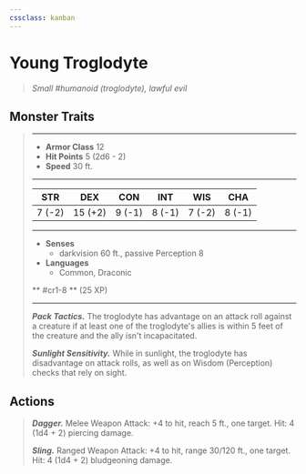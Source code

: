 ```yaml
---
cssclass: kanban
---
```


# Young Troglodyte
>*Small #humanoid (troglodyte), lawful evil*
## Monster Traits
>___
>- **Armor Class** 12
>- **Hit Points** 5 (2d6 - 2)
>- **Speed** 30 ft.
>___
>|STR|DEX|CON|INT|WIS|CHA|
>|:---:|:---:|:---:|:---:|:---:|:---:|
>|7 (-2)|15 (+2)|9 (-1)|8 (-1)|7 (-2)|8 (-1)|
>___
>- **Senses**
>	 - darkvision 60 ft., passive Perception 8
>- **Languages**
>	 - Common, Draconic
>
> ** #cr1-8 ** (25 XP)
>___
>***Pack Tactics.*** The troglodyte has advantage on an attack roll against a creature if at least one of the troglodyte's allies is within 5 feet of the creature and the ally isn't incapacitated.  
>
>***Sunlight Sensitivity.*** While in sunlight, the troglodyte has disadvantage on attack rolls, as well as on Wisdom (Perception) checks that rely on sight.  
>
## Actions
>***Dagger.*** Melee Weapon Attack: +4 to hit, reach 5 ft., one target. Hit: 4 (1d4 + 2) piercing damage.  
>
>***Sling.*** Ranged Weapon Attack: +4 to hit, range 30/120 ft., one target. Hit: 4 (1d4 + 2) bludgeoning damage.